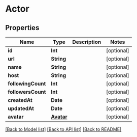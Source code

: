 # Actor

## Properties
Name | Type | Description | Notes
------------ | ------------- | ------------- | -------------
**id** | **Int** |  | [optional] 
**url** | **String** |  | [optional] 
**name** | **String** |  | [optional] 
**host** | **String** |  | [optional] 
**followingCount** | **Int** |  | [optional] 
**followersCount** | **Int** |  | [optional] 
**createdAt** | **Date** |  | [optional] 
**updatedAt** | **Date** |  | [optional] 
**avatar** | [**Avatar**](Avatar.md) |  | [optional] 

[[Back to Model list]](../README.md#documentation-for-models) [[Back to API list]](../README.md#documentation-for-api-endpoints) [[Back to README]](../README.md)


